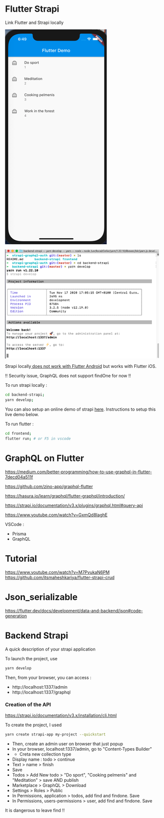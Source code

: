 # Flutter Strapi

Link Flutter and Strapi locally 

![](/assets/phone.png)

![](/assets/bash-strapi.png)

Strapi locally<a href="https://stackoverflow.com/questions/60001536/flutter-socketexception-socketexception-os-error-connection-refused-errno"> does not work with Flutter Android</a> but works with Flutter iOS.

!! Security issue, GraphQL does not support findOne for now !!

To run strapi locally :
```bash
cd backend-strapi;
yarn develop;
```
You can also setup an online demo of strapi <a href="https://strapi.io/demo">here</a>. Instructions to setup this live demo below.


To run flutter : 
```bash
cd frontend;
flutter run; # or F5 in vscode
```




# GraphQL on Flutter
https://medium.com/better-programming/how-to-use-graphql-in-flutter-7decd04a511f

https://github.com/zino-app/graphql-flutter

https://hasura.io/learn/graphql/flutter-graphql/introduction/

https://strapi.io/documentation/v3.x/plugins/graphql.html#query-api

https://www.youtube.com/watch?v=GxmQd8IaghE

VSCode :<br/>
- Prisma
- GraphQL

# Tutorial

https://www.youtube.com/watch?v=M7PvukaN6PM<br/>
https://github.com/itsmaheshkariya/flutter-strapi-crud


# Json_serializable

https://flutter.dev/docs/development/data-and-backend/json#code-generation

# Backend Strapi 

A quick description of your strapi application

To launch the project, use
```bash
yarn develop
```
Then, from your browser, you can access :
- http://localhost:1337/admin
- http://localhost:1337/graphql

### Creation of the API 

https://strapi.io/documentation/v3.x/installation/cli.html

To create the project, I used 
```bash
yarn create strapi-app my-project --quickstart
```
- Then, create an admin user on browser that just popup
- In your browser, localhost:1337/admin, go to "Content-Types Builder"
- + Creta new collection type
- Display name : todo > continue
- Text > name > finish
- Save
- Todos > Add New todo > "Do sport", "Cooking pelmenis" and "Meditation" > save AND publish
- Marketplace > GraphQL > Download
- Settings > Roles > Public 
- In Permissions, application > todos, add find and findone. Save
- In Permissions, users-permissions > user, add find and findone. Save

It is dangerous to leave find !!

